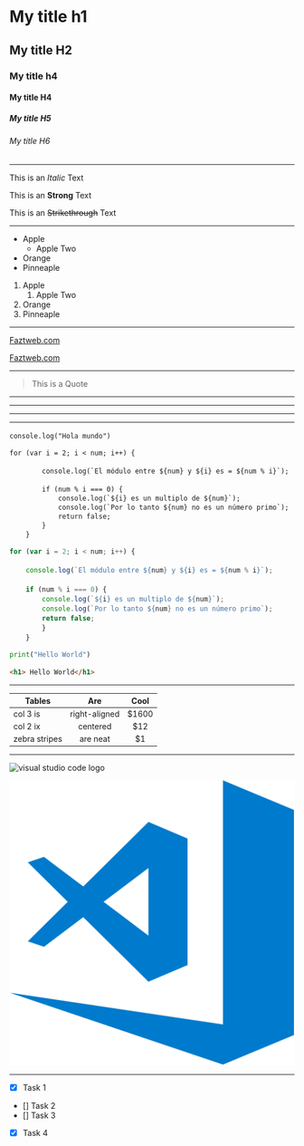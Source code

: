 <!-- HEADINGS / ENCABEZADOS -->

# My title h1
## My title H2
### My title h4
#### My title H4
##### My title H5
###### My title H6

___

<!-- TEXT FORMAT / FORMATO DE TEXTO -->
<!-- Italic Text -->
This is an *Italic* Text

<!-- Strong Text -->
This is an **Strong** Text

<!-- Strikethrough Text -->
This is an ~~Strikethrough~~ Text

___

<!-- LIST / LISTAS -->
<!-- Unorder List -->
* Apple
    * Apple Two
* Orange
* Pinneaple

<!-- Order List -->
1. Apple
    1. Apple Two
2. Orange
3. Pinneaple

___

<!-- LINK / ENLACES -->
<!-- Simple Link -->
[Faztweb.com](https://www.faztweb.com)

<!-- Link with Custom Title -->
[Faztweb.com](https://www.faztweb.com "Custom title")

___

<!-- QUOTES / CITAS -->
> This is a Quote
___

<!-- DIVISOR LINE / LINEA DIVISORIA / <HR> -->
<!-- Thick Line -->
---

<!-- Fine Line -->
___

___

<!-- CODE BOX / CAJA DE CÓDIGO -->
<!-- Code Line / Linea de Código -->
`console.log("Hola mundo")`

<!-- Code Block / Bloque de Código -->
```
for (var i = 2; i < num; i++) {

        console.log(`El módulo entre ${num} y ${i} es = ${num % i}`);

        if (num % i === 0) {
            console.log(`${i} es un multiplo de ${num}`);
            console.log(`Por lo tanto ${num} no es un número primo`);
            return false;
        }
    }
```

<!-- JavaScript Example Highlighting -->
```javascript
for (var i = 2; i < num; i++) {
    
    console.log(`El módulo entre ${num} y ${i} es = ${num % i}`);
    
    if (num % i === 0) {
        console.log(`${i} es un multiplo de ${num}`);
        console.log(`Por lo tanto ${num} no es un número primo`);
        return false;
        }
    }
```

<!-- Python Example Highlighting -->
```python
print("Hello World")
```

<!-- HTML Example Highlighting -->
```html
<h1> Hello World</h1>
```
___

<!-- TABLES / TABLAS -->

| Tables        | Are           | Cool  |
| ------------- |:-------------:|:-----:|
| col 3 is      | right-aligned | $1600 |
| col 2 ix      | centered      |   $12 |
| zebra stripes | are neat      |    $1 |

___
<!-- IMAGES / IMÁGENES -->

<!-- Embed Image / Imágen Embedida -->
![visual studio code logo](https://i.pinimg.com/originals/00/f4/05/00f40564d281eee8dbb931024b8e6975.png "vscode logo")

<!-- Local Image / Imágen Local -->
![visual studio code logo](img/00f40564d281eee8dbb931024b8e6975.png "vscode logo")

___
<!-- GITHUB MARKDOWN -->

* [x] Task 1
* [] Task 2
* [] Task 3
* [x] Task 4
